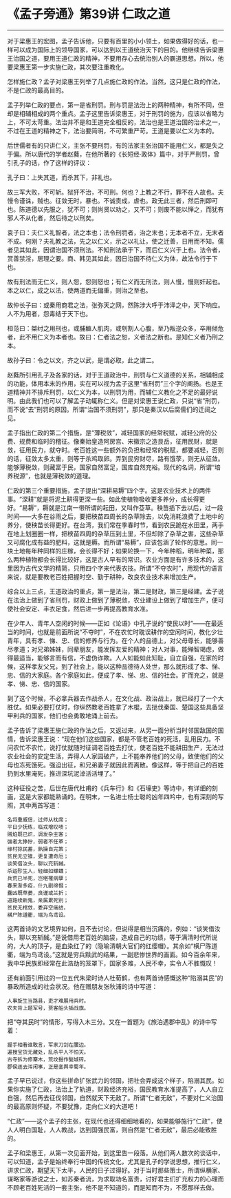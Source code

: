 # 《孟子旁通》第39讲 仁政之道

------

对于梁惠王的宏图，孟子告诉他，只要有百里的小小领土，如果做得好的话，也一样可以成为国际上的领导国家，可以达到以王道统治天下的目的。他继续告诉梁惠王治国之道，要用王道仁政的精神，不要用存心去统治别人的霸道思想。所以，他要梁惠王第一步实施仁政，其次要注重教化。

怎样施仁政？孟子对梁惠王列举了几点施仁政的作法。当然，这只是仁政的作法，不是仁政的最高目的。

孟子列举仁政的要点，第一是省刑罚。刑与罚是法治上的两种精神，有所不同，但却是相辅相成的两个重点。孟子这里告诉梁惠王，对于刑罚的施为，应该以省略为上，不可太苛重。法治并不是和王道完全相反的，法治也是王道治国的治术之一，不过在王道的精神之下，法治要简明，不可繁重严苛。王道是要以仁义为本的。

后世儒者有的只讲仁义，主张不要刑罚，有的法家主张治国不能用仁义，都是失之于偏。所以唐代的学者赵蕤，在他所著的《长短经·政体》篇中，对于严刑罚，曾引孔子的话，作了这样的评议：

孔子曰：上失其道，而杀其下，非礼也。

故三军大败，不可斩。狱犴不治，不可刑。何也？上教之不行，罪不在人故也。夫慢令谨诛，贼也。征敛无时，暴也。不诚责成，虐也。政无此三者，然后刑即可也。陈道德以先服之，犹不可；则尚贤以劝之，又不可；则废不能以惮之，而犹有邪人不从化者，然后待之以刑矣。

袁子曰：夫仁义礼智者，法之本也；法令刑罚者，治之末也；无本者不立，无末者不成。何刚？夫礼教之法，先之以仁义，示之以礼让，使之迁善，日用而不知。儒者见其如此，因谓治国不须刑法。不知刑法承于下，而后仁义兴于上也。法令者，赏善禁淫，居理之要。商、韩见其如此，因日治国不待仁义为体，故法令行于下也。

故有刑法而无仁义，则人怨，怨则怒也；有仁义而无刑法，则人慢，慢则奸起也。本之以仁，成之以法，使两道而无偏重，则治之至也。

故仲长子曰：或秦用商君之法，张弥天之网，然陈涉大呼于沛泽之中，天下响应。人不为用者，怨毒结于天下也。

桓范曰：桀纣之用刑也，或脯醢人肌肉，或刳割人心腹，至乃叛逆众多，卒用倾危者，此不用仁义为本者也。故曰：仁者法之恕，义者法之断也。是知仁义者乃刑之本。

故孙子曰：令之以文，齐之以武，是谓必取，此之谓二。

赵蕤所引用孔子及各家的话，对于王道政治中，刑罚与仁义道德的关系，相辅相成的功能，体用本末的作用，实在可以视为孟子这里“省刑罚”三个字的阐扬。也是王道精神并不排斥刑罚，以仁义为本，以刑罚为用，而辅仁义教化之不足的最好说明。由此我们也可以了解孟子动辄称仁义。但是对梁惠王说仁政，只说“省”刑罚，而不说“去”刑罚的原因。所谓“治国不须刑罚”，那只是秦汉以后腐儒们的迁阔之见。

孟子指出仁政的第二个措施，是“薄税敛”，减轻国家的经常税赋，减轻公府的公费、规费和临时的稽征。像秦始皇造阿房宫、宋徽宗之造艮岳，征用民财，就是敛，征用民力，就夺时。老百姓这一些额外的负担和经常的税赋，都要减轻，否则的话，征敛太多太重，则等于杀鸡取卵。弄到民穷财尽，路有饿莩，则无从征敛。能够薄税敛，则藏富于民，国家自然富足，国库自然充裕。现代的名词，所谓“培养税源”，也就是薄税敛的道理。

仁政的第三个重要措施，孟子提出“深耕易耨”四个字。这是农业技术上的两件事。“深耕”就是将泥土耕得更深一些。如此使植物吸收更多养分，成长得更好。“易耨”，耨就是江南一带所谓的耘田，又叫作芟草。秧苗插下去以后，过一段时间——大多在谷雨之后，要把秧苗四周长的杂草除去，以免消耗浪费了土地中的养分，使秧苗长得更好。在台湾，我们常在季春时节，看到农民跪在水田里，两手在地上划圈圈一样，把秧苗四周的杂草压到土里，不但却除了杂草之害，这些杂草又可腐化成有益的肥料，这就是耨。而所谓“易耨”，应该包涵了轮作的意思。同一块土地每年种同样的庄稼，会长得不好；如果轮换一下，今年种稻，明年种菜，那么两种植物都会长得比较好，这是古人早有的常识。农业方面是有许多技术的，这里因为古代文学的精简，只用四个字来代表农技。所谓“不夺农时”，用现代的语言来说，就是要教老百姓把握时空、勤于耕种，改良农业技术来增加生产。

综合以上三点，王道政治的重点，第一是法治，第二是财政，第三是经建。孟子说在法治上做到了省刑罚，财政上做到了薄税敛，农业建设上做到了增加生产，便可使社会安定、丰衣足食，然后进一步再提高教育水准。

在少年人、青年人空闲的时候——正如《论语》中孔子说的“使民以时”——在最适当的时间，也就是前面所说“不夺时”，不在农忙时耽误耕作的空闲时间，教化少壮青年，具有孝、悌、忠、信的修养与行为。在个人的品德上，对父母尊长，能够善尽孝道；对兄弟姊妹，同辈朋友，能发挥友爱的精神；对人对事，能殚智竭虑，做得最适当，能够言而有信，不虚伪诈欺。人人如能如此知耻，自立自强，在家的时候，这样孝友父兄，到了社会上，能以这种品德待人处世，那么就形成了孝、悌、忠、信的大家庭。各个家庭如此，便成了孝、悌、忠、信的社会。扩而充之，就是孝、悌、忠、信的国家。

到了这个时候，不必拿兵器去作战杀人，在文化战、政治战上，就已经打了一个大胜仗。如果必要打仗时，你纵然教老百姓拿了木棍，去挞伐秦国、楚国这些具备坚甲利兵的国家，他们也会勇敢地涌上前去。

孟子告诉了梁惠王施仁政的作法之后，又返过来，从另一面分析当时邻国敌国的国情，告诉梁惠王说：“现在他们这些国家，都是不管老百姓的死活，乱用民力。不问农忙不农忙，说打仗就随时征调老百姓去打仗，使老百姓不能耕田生产，无法过农业社会的安定生活，弄得人人家园破产，上不能奉养他们的父母，致使他们的父母也冻死饿死。强迫出征，和兄弟妻子就因此而离散。像这样，等于把自己的百姓扔到水里淹死，推进深坑泥淖活活埋了。”

这种征役之苦，后世在唐代杜甫的《兵车行》和《石壕吏》等诗中，有详细的刻画，这是大家都能熟诵的。在明末，一名进士杨士聪的凶年四吟中，也有深刻的写照，其中两首写道：
```
名将重威信，过师从枕席；
平日少抚练，临戎增叹啧；
贼焰既已炽，调发杂主客；
强者太狰狞，弱者不任革；
缘村掠民蓄，孰操自完策；
贫民无立锥，更复遭奇厄；
谈笑借汝头，聊以充斩馘。
杀运殄生人，轻细如蠓蠛；
兵荒已半死，岂堪罹病孽；
春来渐多疫，什九剧绵惙；
蠢凶既草萎，良谨或兰折；
道路续新鬼，亲属累死别；
贫民无棺敛，委弃空痛结，
横尸陈道衢，端为鸟鸢设。
```
这两首诗的文艺境界如何，且不去讨论，但说得是相当沉痛的，例如：“谈笑借汝头，聊以充斩馘。”是说借用老百姓的脑袋，造成自己的功绩，等于满清时代所说的，大人的顶子，是血染红了的（隐喻清朝大官们的红缨帽）。其余如“横尸陈道衢，端为鸟鸢设。”这就是穷兵黩武的结果，一副悲惨世界的画面。如今百余年来，我中华民族即经常在此浩劫的笼罩下，国家多难，人民不幸，实令人不胜慨叹！

还有前面引用过的一位五代朱梁时诗人杜荀鹤，也有两首诗感慨这种“陷溺其民”的暴政所造成的社会状况。他在赠朋友张秋浦的诗中写道：
```
人事旋生当路县，吏才难展用兵时。
农夫背上题军号，贾客船头插战旗。
```
把“夺其民时”的情形，写得入木三分。又在一首题为《旅泊遇郡中乱》的诗中写着：
```
握手相看谁敢言，军家刀剑在腰边。
遍搜宝货无藏处，乱杀平人不怕天。
古寺拆为修寨木，荒坟掘作甃城砖。
郡侯逐去浑闲事，正是銮舆幸蜀年。
```
孟子早已说过，你这些拼命扩张武力的邻国，把社会弄成这个样子，陷溺其民。如果你实施了仁政，法治上了轨道，财政经济充裕，国民教育水准提高了，人人自立自强，然后再去征伐邻国，自然就天下无敌了。所谓“仁者无敌”，不要对仁义治国的最高原则怀疑，不要犹豫，走向仁义的大道吧！

“仁政”——这个孟子的主张，在现代也还得细细地看的，如果能够施行“仁政”，使人人明白国耻，人人教战，达到国强民富，则自然是“仁者无敌”，最后必能致胜的。

孟子和梁惠王，从第一次见面开始，到这里告一段落。从他们两人数次的谈话中，可以知道，孟子是始终奉行中国的传统文化，尤其是孔子的学说思想，推行仁义，讲求仁政，期望天下太平，人民的日子过得好。对于当时那些策士，所谓纵横家、谋略家等游说之士，如苏秦者流，为求取功名富贵，讨好君主们扩充权力的心理而不顾老百姓死活的一套主张，他不是不知道的，而是知而不为，不愿那样去做。

